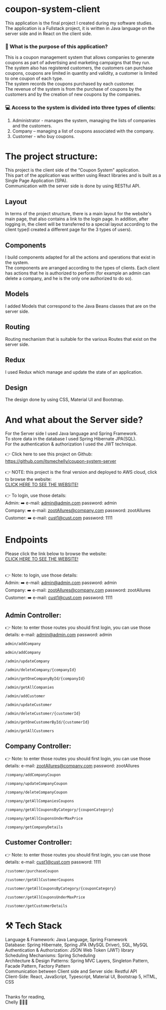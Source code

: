 # coupon-system-client

This application is the final project I created during my software studies.<br/>
The application is a Fullstack project, it is written in Java language on the server side and in React on the client side.

### 🤔 What is the purpose of this application?

This is a coupon management system that allows companies to generate coupons as part of advertising and marketing campaigns that they run.<br/>
The system also has registered customers, the customers can purchase coupons, coupons are limited in quantity and validity, a customer is limited to one coupon of each type.<br/>
The system records the coupons purchased by each customer.<br/>
The revenue of the system is from the purchase of coupons by the customers and by the creation of new coupons by the companies.

### 💻 Access to the system is divided into three types of clients:

1. Administrator - manages the system, managing the lists of companies and the customers.<br/>
2. Company – managing a list of coupons associated with the company.<br/>
3. Customer - who buy coupons.<br/>

# The project structure:

This project is the client side of the “Coupon System" application.<br/>
This part of the application was written using React libraries and is built as a Single Page Application (SPA).<br/>
Communication with the server side is done by using RESTful API.

## Layout

In terms of the project structure, there is a main layout for the website's main page, that also contains a link to the login page. In addition, after logging in, the client will be transferred to a special layout according to the client type(I created a different page for the 3 types of users).

## Components

I build components adapted for all the actions and operations that exist in the system.<br/>
The components are arranged according to the types of clients. Each client has actions that he is authorized to perform (for example an admin can delete a company, and he is the only one authorized to do so).

## Models

I added Models that correspond to the Java Beans classes that are on the server side.

## Routing

Routing mechanism that is suitable for the various Routes that exist on the server side.

## Redux

I used Redux which manage and update the state of an application.

## Design

The design done by using CSS, Material UI and Bootstrap.

# And what about the Server side?

For the Server side I used Java language and Spring Framework.<br/>
To store data in the database I used Spring Hibernate JPA(SQL).<br/>
For the authentication & authorization I used the JWT technique.<br/>

👉 Click here to see this project on Github:
https://github.com/itsmechelly/coupon-system-server<br/><br/>
👉 NOTE: this project is the final version and deployed to AWS cloud, click to browse the website:<br/>
[CLICK HERE TO SEE THE WEBSITE!](http://couponsystem.s3-website.eu-north-1.amazonaws.com/layout)
<br/><br/>
👉 To login, use those details:<br/>
Admin: ➡️ e-mail: admin@admin.com password: admin<br/>
Company: ➡️ e-mail: zootAllures@company.com password: zootAllures<br/>
Customer: ➡️ e-mail: cust1@cust.com password: 1111<br/>

# Endpoints

Please click the link below to browse the website:<br/>
[CLICK HERE TO SEE THE WEBSITE!](http://couponsystem.s3-website.eu-north-1.amazonaws.com/layout)
<br/><br/><br/>
👉 Note: to login, use those details:<br/>
Admin: ➡️ e-mail: admin@admin.com password: admin<br/>
Company: ➡️ e-mail: zootAllures@company.com password: zootAllures<br/>
Customer: ➡️ e-mail: cust1@cust.com password: 1111<br/>

## Admin Controller:

👉 Note: to enter those routes you should first login, you can use those details:
e-mail: admin@admin.com password: admin

```http
admin/addCompany
```

```http
admin/addCompany
```

```http
/admin/updateCompany
```

```http
/admin/deleteCompany/{companyId}
```

```http
/admin/getOneCompanyById/{companyId}
```

```http
/admin/getAllCompanies
```

```http
/admin/addCustomer
```

```http
/admin/updateCustomer
```

```http
/admin/deleteCustomer/{customerId}
```

```http
/admin/getOneCustomerById/{customerId}
```

```http
/admin/getAllCustomers
```

## Company Controller:

👉 Note: to enter those routes you should first login, you can use those details:
e-mail: zootAllures@company.com password: zootAllures

```http
/company/addCompanyCoupon
```

```http
/company/updateCompanyCoupon
```

```http
/company/deleteCompanyCoupon
```

```http
/company/getAllCompaniesCoupons
```

```http
/company/getAllCouponsByCategory/{couponCategory}
```

```http
/company/getAllCouponsUnderMaxPrice
```

```http
/company/getCompanyDetails
```

## Customer Controller:

👉 Note: to enter those routes you should first login, you can use those details:
e-mail: cust1@cust.com password: 1111

```http
/customer/purchaseCoupon
```

```http
/customer/getAllCustomerCoupons
```

```http
/customer/getAllCouponsByCategory/{couponCategory}
```

```http
/customer/getAllCouponsUnderMaxPrice
```

```http
/customer/getCustomerDetails
```

# ⚒️ Tech Stack

Language & Framework: Java Language, Spring Framework
<br/>
Database: Spring Hibernate, Spring JPA (MySQL Driver), SQL, MySQL
<br/>
Authentication & Authorization: JSON Web Token (JWT) library
<br/>
Scheduling Mechanisms: Spring Scheduling
<br/>
Architecture & Design Patterns: Spring MVC Layers, Singleton Pattern, Facade Pattern, Factory Pattern
<br/>
Communication between Client side and Server side: Restful API
<br/>
Client-Side: React, JavaScript, Typescript, Material UI, Bootstrap 5, HTML, CSS
<br/>

<br/>
Thanks for reading,
<br/>
Chelly 👩🏻‍💻
